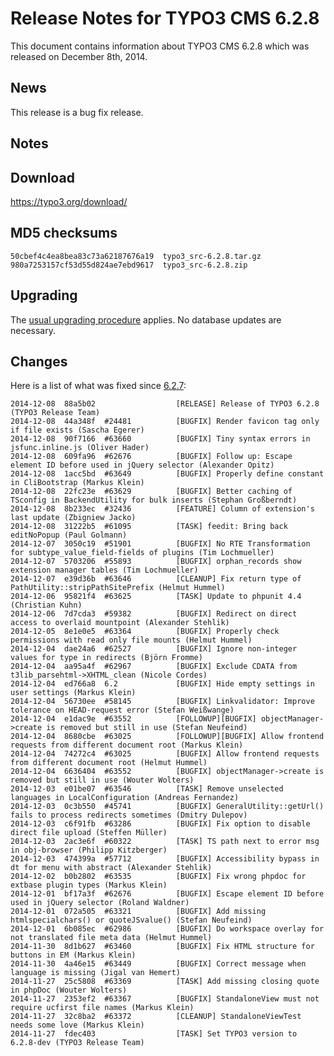 Release Notes for TYPO3 CMS 6.2.8
=================================

This document contains information about TYPO3 CMS 6.2.8 which was
released on December 8th, 2014.

News
----

This release is a bug fix release.

Notes
-----

Download
--------

<https://typo3.org/download/>

MD5 checksums
-------------

    50cbef4c4ea8bea83c73a62187676a19  typo3_src-6.2.8.tar.gz
    980a7253157cf53d55d824ae7ebd9617  typo3_src-6.2.8.zip

Upgrading
---------

The [usual upgrading
procedure](https://docs.typo3.org/typo3cms/InstallationGuide/) applies.
No database updates are necessary.

Changes
-------

Here is a list of what was fixed since
[6.2.7](TYPO3_CMS_6.2.7 "wikilink"):

    2014-12-08  88a5b02                  [RELEASE] Release of TYPO3 6.2.8 (TYPO3 Release Team)
    2014-12-08  44a348f  #24481          [BUGFIX] Render favicon tag only if file exists (Sascha Egerer)
    2014-12-08  90f7166  #63660          [BUGFIX] Tiny syntax errors in jsfunc.inline.js (Oliver Hader)
    2014-12-08  609fa96  #62676          [BUGFIX] Follow up: Escape element ID before used in jQuery selector (Alexander Opitz)
    2014-12-08  1acc5bd  #63649          [BUGFIX] Properly define constant in CliBootstrap (Markus Klein)
    2014-12-08  22fc23e  #63629          [BUGFIX] Better caching of TSconfig in BackendUtility for bulk inserts (Stephan Großberndt)
    2014-12-08  8b233ec  #32436          [FEATURE] Column of extension's last update (Zbigniew Jacko)
    2014-12-08  31222b5  #61095          [TASK] feedit: Bring back editNoPopup (Paul Golmann)
    2014-12-07  3050c19  #51901          [BUGFIX] No RTE Transformation for subtype_value_field-fields of plugins (Tim Lochmueller)
    2014-12-07  5703206  #55893          [BUGFIX] orphan_records show extension manager tables (Tim Lochmueller)
    2014-12-07  e39d36b  #63646          [CLEANUP] Fix return type of PathUtility::stripPathSitePrefix (Helmut Hummel)
    2014-12-06  95821f4  #63625          [TASK] Update to phpunit 4.4 (Christian Kuhn)
    2014-12-06  7d7cda3  #59382          [BUGFIX] Redirect on direct access to overlaid mountpoint (Alexander Stehlik)
    2014-12-05  8e1e0e5  #63364          [BUGFIX] Properly check permissions with read only file mounts (Helmut Hummel)
    2014-12-04  dae24a6  #62527          [BUGFIX] Ignore non-integer values for type in redirects (Björn Fromme)
    2014-12-04  aa95a4f  #62967          [BUGFIX] Exclude CDATA from t3lib_parsehtml->XHTML_clean (Nicole Cordes)
    2014-12-04  ed766a8  6.2             [BUGFIX] Hide empty settings in user settings (Markus Klein)
    2014-12-04  56730ee  #58145          [BUGFIX] Linkvalidator: Improve tolerance on HEAD-request error (Stefan Weißwange)
    2014-12-04  e1dac9e  #63552          [FOLLOWUP][BUGFIX] objectManager->create is removed but still in use (Stefan Neufeind)
    2014-12-04  8680cbe  #63025          [FOLLOWUP][BUGFIX] Allow frontend requests from different document root (Markus Klein)
    2014-12-04  74272c4  #63025          [BUGFIX] Allow frontend requests from different document root (Helmut Hummel)
    2014-12-04  6636404  #63552          [BUGFIX] objectManager->create is removed but still in use (Wouter Wolters)
    2014-12-03  e01be07  #63546          [TASK] Remove unselected languages in LocalConfiguration (Andreas Fernandez)
    2014-12-03  0c3b550  #45741          [BUGFIX] GeneralUtility::getUrl() fails to process redirects sometimes (Dmitry Dulepov)
    2014-12-03  c6f91fb  #63286          [BUGFIX] Fix option to disable direct file upload (Steffen Müller)
    2014-12-03  2ac3e6f  #60322          [TASK] TS path next to error msg in obj-browser (Philipp Kitzberger)
    2014-12-03  474399a  #57712          [BUGFIX] Accessibility bypass in dt for menu with abstract (Alexander Stehlik)
    2014-12-02  b0b2802  #63535          [BUGFIX] Fix wrong phpdoc for extbase plugin types (Markus Klein)
    2014-12-01  bf17a3f  #62676          [BUGFIX] Escape element ID before used in jQuery selector (Roland Waldner)
    2014-12-01  072a505  #63321          [BUGFIX] Add missing htmlspecialchars() or quoteJSvalue() (Stefan Neufeind)
    2014-12-01  6b085ec  #62986          [BUGFIX] Do workspace overlay for not translated file meta data (Helmut Hummel)
    2014-11-30  8d1b627  #63460          [BUGFIX] Fix HTML structure for buttons in EM (Markus Klein)
    2014-11-30  4a46e15  #63449          [BUGFIX] Correct message when language is missing (Jigal van Hemert)
    2014-11-27  25c5808  #63369          [TASK] Add missing closing quote in phpDoc (Wouter Wolters)
    2014-11-27  2353ef2  #63367          [BUGFIX] StandaloneView must not require ucfirst file names (Markus Klein)
    2014-11-27  32c8ba2  #63372          [CLEANUP] StandaloneViewTest needs some love (Markus Klein)
    2014-11-27  fdec403                  [TASK] Set TYPO3 version to 6.2.8-dev (TYPO3 Release Team)


